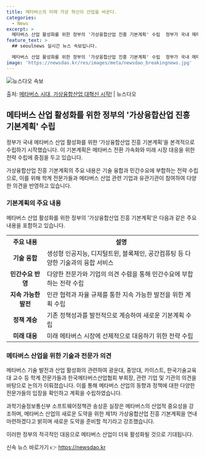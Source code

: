 ```yaml
---
title: 메타버스의 미래 가상 혁신이 산업을 바꾼다.
categories:
  - News
excerpt: >
  메타버스 산업 활성화를 위한 정부의 '가상융합산업 진흥 기본계획' 수립  정부가 국내 메타버스 산업 활성화를…
feature_text: >
  ## seoulnews 실시간 뉴스 속보입니다.

  메타버스 산업 활성화를 위한 정부의 '가상융합산업 진흥 기본계획' 수립  정부가 국내 메타버스 산업 활성화를…
image: 'https://newsdao.kr/res/images/meta/newsdao_breakingnews.jpg'
---
```


![뉴스다오 속보](https://newsdao.kr/res/images/meta/newsdao_breakingnews.jpg)

<p>출처: <a href="https://newsdao.kr/4636" rel="dofollow">메타버스 시대, 가상융합산업 대혁신 시작!</a> | 뉴스다오</p>

<h2 data-ke-size="size26">메타버스 산업 활성화를 위한 정부의 '가상융합산업 진흥 기본계획' 수립</h2>
정부가 국내 메타버스 산업 활성화를 위한 ‘가상융합산업 진흥 기본계획’을 본격적으로 수립하기 시작했습니다. 이 기본계획은 메타버스 전환 가속화와 미래 시장 대응을 위한 전략 수립에 중점을 두고 있습니다.

<p data-ke-size="size16">가상융합산업 진흥 기본계획의 주요 내용은 기술 융합과 민간수요에 부합하는 전략 수립으로, 이를 위해 학계 전문가들과 메타버스 산업 관련 기업과 유관기관이 참여하여 다양한 의견을 반영하고 있습니다.</p>

<h3>기본계획의 주요 내용</h3>
메타버스 산업 활성화를 위한 정부의 '가상융합산업 진흥 기본계획'은 다음과 같은 주요 내용을 포함하고 있습니다.

<table>
	<tr>
		<th>주요 내용</th>
		<th>설명</th>
	</tr>
	<tr>
		<td style="text-align: center; height: 17px;"><b>기술 융합</b></td>
		<td>생성형 인공지능, 디지털트윈, 블록체인, 공간컴퓨팅 등 다양한 기술과의 융합 서비스</td>
	</tr>
	<tr>
		<td style="text-align: center; height: 17px;"><b>민간수요 반영</b></td>
		<td>다양한 전문가와 기업의 의견 수렴을 통해 민간수요에 부합하는 전략 수립</td>
	</tr>
	<tr>
		<td style="text-align: center; height: 17px;"><b>지속 가능한 발전</b></td>
		<td>민관 협력과 자율 규제를 통한 지속 가능한 발전을 위한 계획 수립</td>
	</tr>
	<tr>
		<td style="text-align: center; height: 17px;"><b>정책 계승</b></td>
		<td>기존 정책성과를 발전적으로 계승하여 새로운 기본계획 수립</td>
	</tr>
	<tr>
		<td style="text-align: center; height: 17px;"><b>미래 대응</b></td>
		<td>미래 메타버스 시장에 선제적으로 대응하기 위한 전략 수립</td>
	</tr>
</table>

<h3>메타버스 산업을 위한 기술과 전문가 의견</h3>
메타버스 기술 발전과 산업 활성화의 관련하여 광운대, 중앙대, 카이스트, 한국기술교육대 교수 등 학계 전문가들과 한국메타버스산업협회 부회장, 관련 기업 및 기관의 의견을 바탕으로 논의가 이뤄졌습니다. 이를 통해 메타버스 산업의 동향과 정책에 대한 다양한 전문가들의 입장을 확인하고 계획을 수립하였습니다.

<p data-ke-size="size16">과학기술정보통신부 소프트웨어정책관 송상훈 실장은 메타버스의 산업적 중요성을 강조하며, 메타버스 산업의 새로운 도약을 위한 제1차 가상융합산업 진흥 기본계획을 연내 마련하겠다고 밝히며 새로운 도약을 준비할 적기라고 강조했습니다.</p>

이러한 정부의 적극적인 대응으로 메타버스 산업이 더욱 활성화될 것으로 기대됩니다. 

신속 뉴스 바로가기 👉 <a href="https://newsdao.kr" rel="dofollow">https://newsdao.kr</a>


